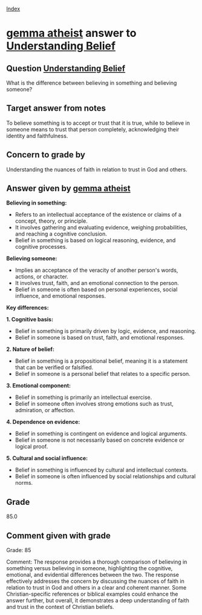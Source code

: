 
[Index](../../index.md)
# [gemma atheist](../../answering_models/gemma_atheist.md) answer to [Understanding Belief](../../questions/Understanding_Belief.md)

## Question [Understanding Belief](../../questions/Understanding_Belief.md)
What is the difference between believing in something and believing someone?

## Target answer from notes
To believe something is to accept or trust that it is true, while to believe in someone means to trust that person completely, acknowledging their identity and faithfulness.

## Concern to grade by
Understanding the nuances of faith in relation to trust in God and others.

## Answer given by [gemma atheist](../../answering_models/gemma_atheist.md)
**Believing in something:**

* Refers to an intellectual acceptance of the existence or claims of a concept, theory, or principle.
* It involves gathering and evaluating evidence, weighing probabilities, and reaching a cognitive conclusion.
* Belief in something is based on logical reasoning, evidence, and cognitive processes.


**Believing someone:**

* Implies an acceptance of the veracity of another person's words, actions, or character.
* It involves trust, faith, and an emotional connection to the person.
* Belief in someone is often based on personal experiences, social influence, and emotional responses.


**Key differences:**

**1. Cognitive basis:**
- Belief in something is primarily driven by logic, evidence, and reasoning.
- Belief in someone is based on trust, faith, and emotional responses.

**2. Nature of belief:**
- Belief in something is a propositional belief, meaning it is a statement that can be verified or falsified.
- Belief in someone is a personal belief that relates to a specific person.

**3. Emotional component:**
- Belief in something is primarily an intellectual exercise.
- Belief in someone often involves strong emotions such as trust, admiration, or affection.

**4. Dependence on evidence:**
- Belief in something is contingent on evidence and logical arguments.
- Belief in someone is not necessarily based on concrete evidence or logical proof.

**5. Cultural and social influence:**
- Belief in something is influenced by cultural and intellectual contexts.
- Belief in someone is often influenced by social relationships and cultural norms.

## Grade
85.0

## Comment given with grade
Grade: 85

Comment: The response provides a thorough comparison of believing in something versus believing in someone, highlighting the cognitive, emotional, and evidential differences between the two. The response effectively addresses the concern by discussing the nuances of faith in relation to trust in God and others in a clear and coherent manner. Some Christian-specific references or biblical examples could enhance the answer further, but overall, it demonstrates a deep understanding of faith and trust in the context of Christian beliefs.
